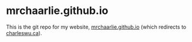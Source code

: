 # mrchaarlie.github.io

This is the git repo for my website, [mrchaarlie.github.io](http://mrchaarlie.github.io) (which redirects to [charleswu.ca](http://charleswu.ca)).
